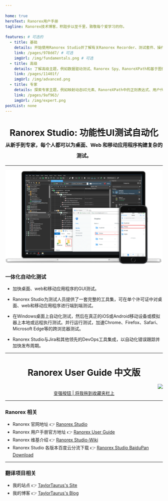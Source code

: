 ```yaml
---

home: true
heroText: Ranorex用户手册
tagline: Ranorex技术博客，积跬步以至千里，致敬每个爱学习的你。

features: # 可选的
  - title: 基础
    details: 开始使用Ranorex Studio并了解有关Ranorex Recorder、测试套件、操作、控件库、测试验证和报告的所有基础知识
    link: /pages/978dd7/ # 可选
    imgUrl: /img/fundamentals.png # 可选
  - title: 高级
    details: 了解高级主题，例如数据驱动测试、Ranorex Spy、RanoreXPath和基于图像的自动化概念
    link: /pages/11401f/
    imgUrl: /img/advanced.png
  - title: 专家
    details: 探索专家主题，例如映射动态UI元素、RanoreXPath中的正则表达式、用户代码库、代码模块和Ranorex Studio IDE
    link: /pages/9af963/
    imgUrl: /img/expert.png
postList: none
---
```

# <center> Ranorex Studio: 功能性UI测试自动化 </center><center><font size="3"> 从新手到专家，每个人都可以为桌面、Web 和移动应用程序构建复杂的测试。 </font></center>
---
![book-endtoend](/img/book-endtoend.png)
### 一体化自动化测试
- 加快桌面、web和移动应用程序的GUI测试。

- Ranorex Studio为测试人员提供了一套完整的工具集，可在单个许可证中对桌面、web和移动应用程序进行端到端测试。

- 在Windows桌面上自动化测试，然后在真正的iOS或Android移动设备或模拟器上本地或远程执行测试。并行运行测试，加速Chrome、Firefox、Safari、Microsoft Edge等的跨浏览器测试。

- Ranorex Studio与Jira和其他领先的DevOps工具集成，以自动化错误跟踪并加快发布周期。
---
# <div align="center"> Ranorex User Guide 中文版 </div>  

<div style="text-align:right">
    <a href="https://travis-ci.org/taylortaurus/Ranorex_UserGuide_zh_CN" target="_blank">
        <img src="https://travis-ci.org/taylortaurus/Ranorex_UserGuide_zh_CN.svg?branch=gitbook">
    </a>
</div>  
 
<div style="text-align:center">
<a title="把这个链接拖到你的收藏夹栏，在查阅官方手册时，点击收藏夹上该链接，即可跳转到本站中对应的翻译页面" href='javascript:location.href = location.href.substring(0, location.href.lastintroductionOf("/")).replace(/^http(s)?:\/\/(.*?)\/help\/(.*?)\//,"https://ranorex.xyz/")'>变强按钮 | 将我拖到收藏夹栏上</a>
</div>  

---

### Ranorex 相关

- Ranorex 官网地址 👉 [Ranorex Studio][0]
- Ranorex 用户手册官方地址 👉 [Ranorex User Guide][2]
- Ranorex 维基介绍 👉 [Ranorex Studio-Wiki][1]
- Ranorex Studio 各版本百度云分流下载 👉 [Ranorex Studio BaiduPan Download][5]

---

### 翻译项目相关

- 我的站点 👉 [TaylorTaurus's Site][3]
- 我的博客 👉 [TaylorTaurus's Blog][4]



[0]: https://www.ranorex.com/
[1]: https://en.wikipedia.org/wiki/ranorex-studio
[2]: https://www.ranorex.com/help/latest
[3]: https://taylortaurus.top/
[4]: https://blog.taylortaurus.top
[5]: https://blog.taylortaurus.top/ranorex/




